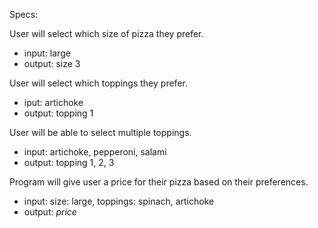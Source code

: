 Specs:

User will select which size of pizza they prefer.
* input: large
* output: size 3

User will select which toppings they prefer.
* iput: artichoke
* output: topping 1

User will be able to select multiple toppings.
* input: artichoke, pepperoni, salami
* output: topping 1, 2, 3

Program will give user a price for their pizza based on their preferences.
* input: size: large, toppings: spinach, artichoke
* output: *price*